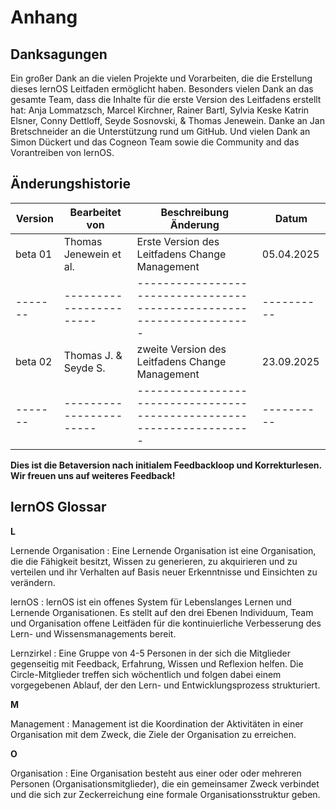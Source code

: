 # Anhang

## Danksagungen

Ein großer Dank an die vielen Projekte und Vorarbeiten, die die Erstellung dieses lernOS Leitfaden ermöglicht haben.
Besonders vielen Dank an das gesamte Team, dass die Inhalte für die erste Version des Leitfadens erstellt hat: Anja Lommatzsch, Marcel Kirchner, Rainer Bartl, Sylvia Keske Katrin Elsner, Conny Dettloff, Seyde Sosnovski, & Thomas Jenewein.
Danke an Jan Bretschneider an die Unterstützung rund um GitHub. 
Und vielen Dank an Simon Dückert und das Cogneon Team sowie die Community and das Vorantreiben von lernOS.

## Änderungshistorie

| Version | Bearbeitet von          | Beschreibung Änderung                                                 | Datum      |
| ------- | ----------------------- | --------------------------------------------------------------------- | ---------- |
| beta 01 | Thomas Jenewein et al.  | Erste Version des Leitfadens Change Management                        | 05.04.2025 |
| ------- | ----------------------- | --------------------------------------------------------------------- | ---------- |
| beta 02| Thomas J. & Seyde S.     | zweite Version des Leitfadens Change Management                       | 23.09.2025 |
| ------- | ----------------------- | --------------------------------------------------------------------- | ---------- |

**Dies ist die Betaversion nach initialem Feedbackloop und Korrekturlesen. Wir freuen uns auf weiteres Feedback!**

## lernOS Glossar

**L**

Lernende Organisation
: Eine Lernende Organisation ist eine Organisation, die die Fähigkeit besitzt, Wissen zu generieren, zu akquirieren und zu verteilen und ihr Verhalten auf Basis neuer Erkenntnisse und Einsichten zu verändern.

lernOS
: lernOS ist ein offenes System für Lebenslanges Lernen und Lernende Organisationen. Es stellt auf den drei Ebenen Individuum, Team und Organisation offene Leitfäden für die kontinuierliche Verbesserung des Lern- und Wissensmanagements bereit.

Lernzirkel
: Eine Gruppe von 4-5 Personen in der sich die Mitglieder gegenseitig mit Feedback, Erfahrung, Wissen und Reflexion helfen. Die Circle-Mitglieder treffen sich wöchentlich und folgen dabei einem vorgegebenen Ablauf, der den Lern- und Entwicklungsprozess  strukturiert.

**M**

Management
: Management ist die Koordination der Aktivitäten in einer Organisation mit dem Zweck, die Ziele der Organisation zu erreichen.

**O**

Organisation
: Eine Organisation besteht aus einer oder oder mehreren Personen (Organisationsmitglieder), die ein gemeinsamer Zweck verbindet und die sich zur Zeckerreichung eine formale Organisationsstruktur geben.
